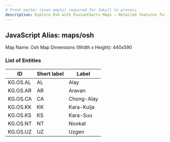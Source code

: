 ```yaml
---
# Front matter (even empty) required for Jekyll to process
description: Explore Osh with FusionCharts Maps – Detailed features for seamless integration. Try now & enhance your data visualization today! 
---
```


## JavaScript Alias: maps/osh

Map Name: Osh Map
Dimensions (Width x Height): 440x590

### List of Entities

ID | Short label | Label
---|---|---|
KG.OS.AL|AL|Alay
KG.OS.AR|AR|Aravan
KG.OS.CA|CA|Chong-Alay
KG.OS.KK|KK|Kara-Kulja
KG.OS.KS|KS|Kara-Suu
KG.OS.NT|NT|Nookat
KG.OS.UZ|UZ|Uzgen